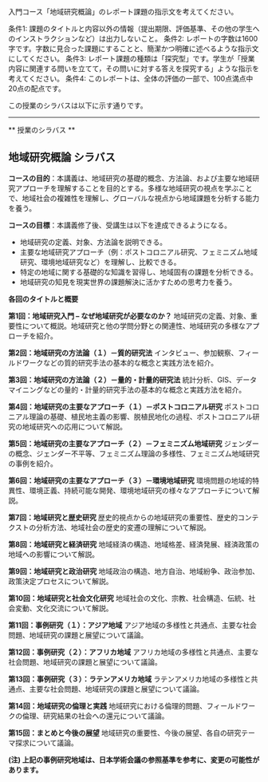 入門コース「地域研究概論」のレポート課題の指示文を考えてください。

条件1: 課題のタイトルと内容以外の情報（提出期限、評価基準、その他の学生へのインストラクションなど）は出力しないこと。
条件2: レポートの字数は1600字です。字数に見合った課題にすることと、簡潔かつ明確に述べるような指示文にしてください。
条件3: レポート課題の種類は「探究型」です。学生が「授業内容に関連する問いを立てて，その問いに対する答えを探究する」ような指示を考えてください。
条件4: このレポートは、全体の評価の一部で、100点満点中20点の配点です。

この授業のシラバスは以下に示す通りです。

---------------------------------------
** 授業のシラバス **
## 地域研究概論 シラバス

**コースの目的**：本講義は、地域研究の基礎的概念、方法論、および主要な地域研究アプローチを理解することを目的とする。多様な地域研究の視点を学ぶことで、地域社会の複雑性を理解し、グローバルな視点から地域課題を分析する能力を養う。

**コースの目標**：本講義修了後、受講生は以下を達成できるようになる。
* 地域研究の定義、対象、方法論を説明できる。
* 主要な地域研究アプローチ（例：ポストコロニアル研究、フェミニズム地域研究、環境地域研究など）を理解し、比較できる。
* 特定の地域に関する基礎的な知識を習得し、地域固有の課題を分析できる。
* 地域研究の知見を現実世界の課題解決に活かすための思考力を養う。


**各回のタイトルと概要**

**第1回：地域研究入門 – なぜ地域研究が必要なのか？**
地域研究の定義、対象、重要性について概説。地域研究と他の学問分野との関連性、地域研究の多様なアプローチを紹介。

**第2回：地域研究の方法論（１）－質的研究法**
インタビュー、参加観察、フィールドワークなどの質的研究手法の基本的な概念と実践方法を紹介。

**第3回：地域研究の方法論（２）－量的・計量的研究法**
統計分析、GIS、データマイニングなどの量的・計量的研究手法の基本的な概念と実践方法を紹介。

**第4回：地域研究の主要なアプローチ（１）－ポストコロニアル研究**
ポストコロニアル理論の基礎、植民地主義の影響、脱植民地化の過程、ポストコロニアル研究の地域研究への応用について解説。

**第5回：地域研究の主要なアプローチ（２）－フェミニズム地域研究**
ジェンダーの概念、ジェンダー不平等、フェミニズム理論の多様性、フェミニズム地域研究の事例を紹介。

**第6回：地域研究の主要なアプローチ（３）－環境地域研究**
環境問題の地域的特異性、環境正義、持続可能な開発、環境地域研究の様々なアプローチについて解説。

**第7回：地域研究と歴史研究**
歴史的視点からの地域研究の重要性、歴史的コンテクストの分析方法、地域社会の歴史的変遷の理解について解説。

**第8回：地域研究と経済研究**
地域経済の構造、地域格差、経済発展、経済政策の地域への影響について解説。

**第9回：地域研究と政治研究**
地域政治の構造、地方自治、地域紛争、政治参加、政策決定プロセスについて解説。

**第10回：地域研究と社会文化研究**
地域社会の文化、宗教、社会構造、伝統、社会変動、文化交流について解説。

**第11回：事例研究（１）：アジア地域**
アジア地域の多様性と共通点、主要な社会問題、地域研究の課題と展望について議論。

**第12回：事例研究（２）：アフリカ地域**
アフリカ地域の多様性と共通点、主要な社会問題、地域研究の課題と展望について議論。

**第13回：事例研究（３）：ラテンアメリカ地域**
ラテンアメリカ地域の多様性と共通点、主要な社会問題、地域研究の課題と展望について議論。

**第14回：地域研究の倫理と実践**
地域研究における倫理的問題、フィールドワークの倫理、研究結果の社会への還元について議論。

**第15回：まとめと今後の展望**
地域研究の重要性、今後の展望、各自の研究テーマ探求について議論。


**(注) 上記の事例研究地域は、日本学術会議の参照基準を参考に、変更の可能性があります。**
